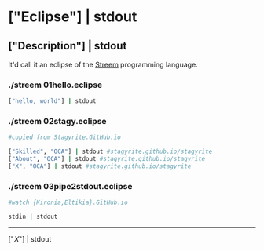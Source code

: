 # ["Eclipse"] | stdout

## ["Description"] | stdout

It'd call it an eclipse of the [Streem](https://gitlab.com/terroratorium/streem "matz/streem: prototype of stream based programming language") programming language.

### ./streem 01hello.eclipse

```sh
["hello, world"] | stdout
```

### ./streem 02stagy.eclipse

```sh
#copied from Stagyrite.GitHub.io

["Skilled", "OCA"] | stdout #stagyrite.github.io/stagyrite
["About", "OCA"] | stdout #stagyrite.github.io/stagyrite
["X", "OCA"] | stdout #stagyrite.github.io/stagyrite
```

### ./streem 03pipe2stdout.eclipse

```sh
#watch {Kironia,Eltikia}.GitHub.io

stdin | stdout
```

----

["𝑋"] \| stdout
